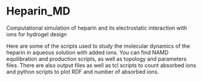 # Heparin_MD
Computational simulation of heparin and its electrostatic interaction with ions for hydrogel design

Here are some of the scripts used to study the molecular dynamics of the heparin in aqueous solution with added ions.
You can find NAMD equilibration and production scripts, as well as topology and parameters files.
There are also output files as well as tcl scripts to count absorbed ions and python scripts to plot RDF and number of absorbed ions.
